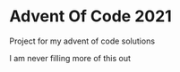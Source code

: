 # Advent Of Code 2021
Project for my advent of code solutions


I am never filling more of this out
